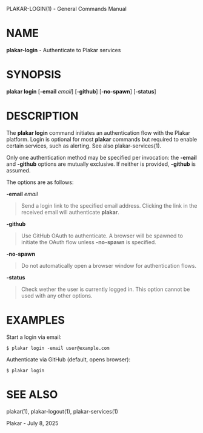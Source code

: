 PLAKAR-LOGIN(1) - General Commands Manual

# NAME

**plakar-login** - Authenticate to Plakar services

# SYNOPSIS

**plakar&nbsp;login**
\[**-email**&nbsp;*email*]
\[**-github**]
\[**-no-spawn**]
\[**-status**]

# DESCRIPTION

The
**plakar login**
command initiates an authentication flow with the Plakar platform.
Login is optional for most
**plakar**
commands but required to enable certain services, such as alerting.
See also
plakar-services(1).

Only one authentication method may be specified per invocation: the
**-email**
and
**-github**
options are mutually exclusive.
If neither is provided,
**-github**
is assumed.

The options are as follows:

**-email** *email*

> Send a login link to the specified email address.
> Clicking the link in the received email will authenticate
> **plakar**.

**-github**

> Use GitHub OAuth to authenticate.
> A browser will be spawned to initiate the OAuth flow unless
> **-no-spawn**
> is specified.

**-no-spawn**

> Do not automatically open a browser window for authentication flows.

**-status**

> Check wether the user is currently logged in.
> This option cannot be used with any other options.

# EXAMPLES

Start a login via email:

	$ plakar login -email user@example.com

Authenticate via GitHub (default, opens browser):

	$ plakar login

# SEE ALSO

plakar(1),
plakar-logout(1),
plakar-services(1)

Plakar - July 8, 2025
